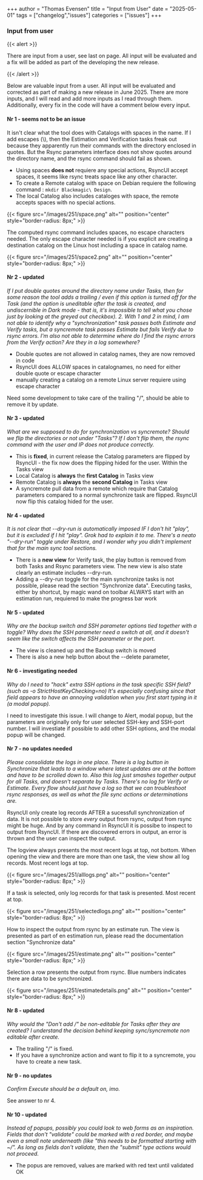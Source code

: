 +++
author = "Thomas Evensen"
title = "Input from User"
date = "2025-05-01"
tags = ["changelog","issues"]
categories = ["issues"]
+++

### Input from user

{{< alert >}}

There are input from a user, see last on page. All input will be evaluated and a fix will be added as part of the developing the new release.

{{< /alert >}}

Below are valuable input from a user. All input will be evaluated and corrected as part of making a new release in June 2025. There are more inputs, and I will read and add more inputs as I read through them. Additionally, every fix in the code will have a comment below every input.

#### Nr 1 - seems not to be an issue

It isn't clear what the tool does with Catalogs with spaces in the name. If I add escapes (\\), then the Estimation and Verification tasks freak out because they apparently run their commands with the directory enclosed in quotes. But the Rsync parameters interface does not show quotes around the directory name, and the rsync command should fail as shown.

- Using spaces **does not** requiere any special actions, RsyncUI accept spaces, it seems like rsync treats space like any other character.
- To create a Remote catalog with space on Debian requiere the following command : `mkdir Blackmagic\ Design`.
- The local Catalog also includes cataloges with space, the remote accepts spaces with no special actions.

{{< figure src="/images/251/space.png" alt="" position="center" style="border-radius: 8px;" >}}

The computed rsync command includes spaces, no escape characters needed. The only escape character needed is if you explicit are creating a destination catalog  on the Linux host including a space in catalog name. 

{{< figure src="/images/251/space2.png" alt="" position="center" style="border-radius: 8px;" >}}

#### Nr 2 - updated

*If I put double quotes around the directory name under Tasks, then for some reason the tool adds a trailing / even if this option is turned off for the Task (and the option is uneditable after the task is created, and undiscernible in Dark mode - that is, it's impossible to tell what you chose just by looking at the greyed out checkbox). 2. With 1 and 2 in mind, I am not able to identify why a "synchronization" task passes both Estimate and Verify tasks, but a syncremote task passes Estimate but fails Verify due to rsync errors. I'm also not able to determine where do I find the rsync errors from the Verify action? Are they in a log somewhere?*

- Double quotes are not allowed in catalog names, they are now removed in code
- RsyncUI does ALLOW spaces in catalognames, no need for either double quote or escape character
- manually creating a catalog on a remote Linux server requiere using escape character

Need some development to take care of the trailing "/", should be able to remove it by update.

#### Nr 3 - updated

*What are we supposed to do for synchronization vs syncremote? Should we flip the directories or not under "Tasks"? If I don't flip them, the rsync command with the user and IP does not produce correctly.*

- This is **fixed**, in current release the Catalog parameters are flipped by RsyncUI - the fix now does the flipping hided for the user. Within the Tasks view
- Local Catalog is **always** the **first Catalog** in Tasks view
- Remote Catalog is **always** the **second Catalog** in Tasks view
- A syncremote pull data from a remote which require that Catalog parameters compared to a normal synchronize task are flipped. RsyncUI now flip this catalog hided for the user.

#### Nr 4 - updated 

*It is not clear that --dry-run is automatically imposed IF I don't hit "play", but it is excluded if I hit "play". Grok had to explain it to me. There's a neato "--dry-run" toggle under Restore, and I wonder why you didn't implement that for the main sync tool sections.*

- There is a **new view** for Verify task, the play button is removed from both Tasks and Rsync parameters view. The new view is also state clearly an estimate includes --dry-run.
- Adding a --dry-run toggle for the main synchronize tasks is not possible, please read the section "Synchronize data". Executing tasks, either by shortcut, by magic wand on toolbar ALWAYS start with an estimation run, requiered to make the progress bar work

#### Nr 5 - updated

*Why are the backup switch and SSH parameter options tied together with a toggle? Why does the SSH parameter need a switch at all, and it doesn't seem like the switch affects the SSH parameter or the port.*

- The view is cleaned up and the Backup switch is moved
- There is also a new help button about the --delete parameter, 

#### Nr 6 - investigating needed

*Why do I need to "hack" extra SSH options in the task specific SSH field? (such as -o StrictHostKeyChecking=no) It's especially confusing since that field appears to have an annoying validation when you first start typing in it (a modal popup).*

I need to investigate this issue. I will change to Alert, modal popup, but the parameters are originally only for user selected SSH-key and SSH-port number. I will investiate if possible to add other SSH options, and the modal popup will be changed.

#### Nr 7 - no updates needed

*Please consolidate the logs in one place. There is a log button in Synchronize that leads to a window where latest updates are at the bottom and have to be scrolled down to. Also this log just smashes together output for all Tasks, and doesn't separate by Tasks. There's no log for Verify or Estimate. Every flow should just have a log so that we can troubleshoot rsync responses, as well as what the file sync actions or determinations are.*

RsyncUI only create log records AFTER a sucessfull synchronization of data. It is not possible to store *every* output from rsync, output from rsync might be huge. And by any command in RsyncUI it is possibe to inspect to output from RsyncUI. If there are discovered errors in output, an error is thrown and the user can inspect the output.

The logview always presents the most recent logs at top, not bottom. When opening the view and there are more than one task, the view show all log records. Most recent logs at top.

{{< figure src="/images/251/alllogs.png" alt="" position="center" style="border-radius: 8px;" >}}

If a task is selected, only log records for that task is presented. Most recent at top.

{{< figure src="/images/251/selectedlogs.png" alt="" position="center" style="border-radius: 8px;" >}}

How to inspect the output from rsync by an estimate run. The view is presented as part of en estimation run, please read the documentation section "Synchronize data"

{{< figure src="/images/251/estimate.png" alt="" position="center" style="border-radius: 8px;" >}}

Selection a row presents the output from rsync. Blue numbers indicates there are data to be synchronized.

{{< figure src="/images/251/estimatedetails.png" alt="" position="center" style="border-radius: 8px;" >}}

#### Nr 8 - updated

*Why would the "Don't add /" be non-editable for Tasks after they are created? I understand the decision behind keeping sync/syncremote non editable after create.*

- The trailing "/" is fixed.
- If you have a synchronize action and want to flip it to a syncremote, you have to create a new task. 

#### Nr 9 - no updates 

*Confirm Execute should be a default on, imo.*

See answer to nr 4.

#### Nr 10 - updated

*Instead of popups, possibly you could look to web forms as an inspiration. Fields that don't "validate" could be marked with a red border, and maybe even a small note underneath (like "this needs to be formatted starting with ~/". As long as fields don't validate, then the "submit" type actions would not proceed.*

- The popus are removed, values are marked with red text until validated OK




